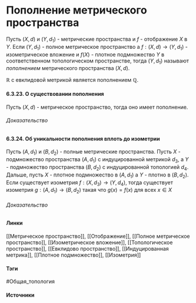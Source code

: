# Пополнение метрического пространства
Пусть $(X,d)$ и $(Y,d_{1})$ - метрические пространства и $f$ - отображение $X$ в $Y$. Если $(Y,d_{1})$ - полное метрическое пространство а $f:(X,d)\to(Y,d_{1})$ - изометрическое вложение и $f(X)$ - плотное подмножество $Y$ в соответственном топологическом пространстве, тогда $(Y,d_{1})$ называют *пополнением* метрического пространства $(X,d)$.

$\mathbb{R}$ с евклидовой метрикой является пополнением $\mathbb{Q}$.

#### 6.3.23. О существовании пополнения
Пусть $(X,d)$ - метрическое пространство, тогда оно имеет пополнение.
###### Доказательство
#### 6.3.24. Об уникальности пополнения вплоть до изометрии
Пусть $(A,d_{1})$ и $(B,d_{2})$ - полные метрические пространства. Пусть $X$ - подмножество пространства $(A,d_{1})$ c индуцированной метрикой $d_{3}$, а $Y$ - подмножество пространства $(B,d_{2})$ с индуцированной топологией $d_{4}$. Дальше, пусть $X$ - плотное подмножество в $(A,d_{1})$ а $Y$ - плотно в $(B,d_{2})$. Если существует изометрия $f:(X,d_{3})\to(Y,d_{4})$, тогда существует изометрия $g:(A,d_{1})\to(B,d_{2})$ такая что $g(x)=f(x)$ для всех $x\in X$
###### Доказательство
#### Линки
 [[Метрическое пространство]],
 [[Отображение]],
 [[Полное метрическое пространство]],
 [[Изометрическое вложение]],
 [[Топологическое пространство]],
 [[Евклидово пространство]],
 [[Индуцированная метрика]],
 [[Плотное подмножество]],
 [[Изометрия]]
#### Тэги
 #Общая_топология 
#### Источники
